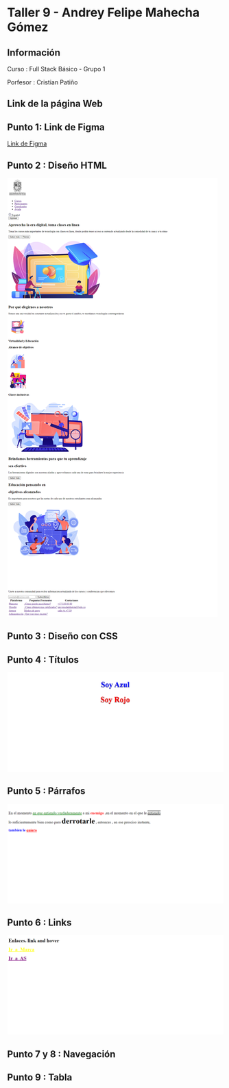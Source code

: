 <h1>Taller 9 - Andrey Felipe Mahecha Gómez</h1>

<h2>Información</h2>
<p> Curso : Full Stack Básico - Grupo 1 </p>
<p> Porfesor : Cristian Patiño</p>

<h2>Link de la página Web</h2>


<h2>Punto 1: Link de Figma</h2>
<a href="https://www.figma.com/file/6qX2uHkgchbf0BjRmYKcUP/Felipe-Mahecha-G%C3%B3mez?type=design&node-id=0%3A1&mode=design&t=sejKlPn19bRgC8On-1">Link de Figma</a>

<h2>Punto 2 : Diseño HTML</h2>
<img src="./public/images/punto-2.png" alt="punto 2">

<h2>Punto 3 : Diseño con CSS</h2>

<h2>Punto 4 : Títulos</h2>
<img src="./public/images/punto-4.png" alt="punto 4">

<h2>Punto 5 : Párrafos</h2>
<img src="./public/images/punto-5.png" alt="punto 5">

<h2>Punto 6 : Links</h2>
<img src="./public/images/punto-6.png" alt="punto 6">
<h2>Punto 7 y 8 : Navegación</h2>

<h2>Punto 9 : Tabla</h2>